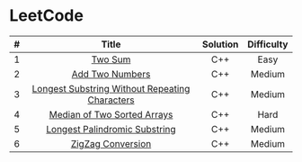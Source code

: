 # LeetCode

|  #   |                            Title                             | Solution | Difficulty |
| :--: | :----------------------------------------------------------: | :------: | :--------: |
|  1   | [Two Sum](https://github.com/crossoverpptx/LeetCode/blob/main/1.%20Two%20Sum) |   C++    |    Easy    |
|  2   | [Add Two Numbers](https://github.com/crossoverpptx/LeetCode/blob/main/2.%20Add%20Two%20Numbers) |   C++    |   Medium   |
|  3   | [Longest Substring Without Repeating Characters](https://github.com/crossoverpptx/LeetCode/blob/main/3.%20Longest%20Substring%20Without%20Repeating%20Characters) |   C++    |   Medium   |
|  4   | [Median of Two Sorted Arrays](https://github.com/crossoverpptx/LeetCode/blob/main/4.%20Median%20of%20Two%20Sorted%20Arrays) |   C++    |    Hard    |
|  5   | [Longest Palindromic Substring](https://github.com/crossoverpptx/LeetCode/blob/main/5.%20Longest%20Palindromic%20Substring) |   C++    |   Medium   |
|  6   | [ZigZag Conversion](https://github.com/crossoverpptx/LeetCode/tree/main/6.%20ZigZag%20Conversion) |   C++    |   Medium   |

